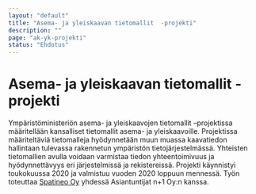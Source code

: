 ```yaml
---
layout: "default"
title: "Asema- ja yleiskaavan tietomallit  -projekti"
description: ""
page: "ak-yk-projekti"
status: "Ehdotus"
---
```

# Asema- ja yleiskaavan tietomallit  -projekti

Ympäristöministeriön asema- ja yleiskaavojen tietomallit –projektissa määritellään kansalliset tietomallit asema- ja yleiskaavoille. Projektissa määriteltäviä tietomalleja hyödynnetään muun muassa kaavatiedon hallintaan tulevassa rakennetun ympäristön tietojärjestelmässä. Yhteisten tietomallien avulla voidaan varmistaa tiedon yhteentoimivuus ja hyödynnettävyys eri järjestelmissä ja rekistereissä. Projekti käynnistyi toukokuussa 2020 ja valmistuu vuoden 2020 loppuun mennessä. Työn toteuttaa <a href="https://www.spatineo.com">Spatineo Oy</a> yhdessä Asiantuntijat n+1 Oy:n kanssa.